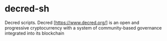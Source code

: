 # decred-sh
Decred scripts. Decred [https://www.decred.org/] is an open and progressive cryptocurrency with a system of community-based governance integrated into its blockchain
